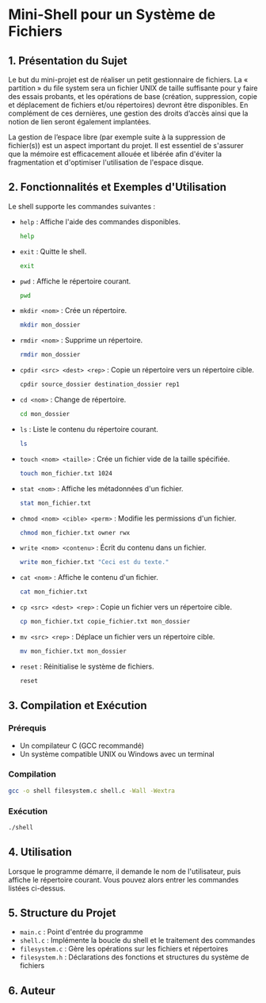 # Mini-Shell pour un Système de Fichiers

## 1. Présentation du Sujet
Le but du mini-projet est de réaliser un petit gestionnaire de fichiers. La « partition » du file system sera un fichier UNIX de taille suffisante pour y faire des essais probants, et les opérations de base (création, suppression, copie et déplacement de fichiers et/ou répertoires) devront être disponibles. En complément de ces dernières, une gestion des droits d’accès ainsi que la notion de lien seront également implantées.

La gestion de l’espace libre (par exemple suite à la suppression de fichier(s)) est un aspect important du projet. Il est essentiel de s'assurer que la mémoire est efficacement allouée et libérée afin d'éviter la fragmentation et d'optimiser l'utilisation de l'espace disque.

## 2. Fonctionnalités et Exemples d'Utilisation
Le shell supporte les commandes suivantes :

- `help` : Affiche l'aide des commandes disponibles.
  ```sh
  help
  ```

- `exit` : Quitte le shell.
  ```sh
  exit
  ```

- `pwd` : Affiche le répertoire courant.
  ```sh
  pwd
  ```

- `mkdir <nom>` : Crée un répertoire.
  ```sh
  mkdir mon_dossier
  ```

- `rmdir <nom>` : Supprime un répertoire.
  ```sh
  rmdir mon_dossier
  ```

- `cpdir <src> <dest> <rep>` : Copie un répertoire vers un répertoire cible.
  ```sh
  cpdir source_dossier destination_dossier rep1
  ```

- `cd <nom>` : Change de répertoire.
  ```sh
  cd mon_dossier
  ```

- `ls` : Liste le contenu du répertoire courant.
  ```sh
  ls
  ```

- `touch <nom> <taille>` : Crée un fichier vide de la taille spécifiée.
  ```sh
  touch mon_fichier.txt 1024
  ```

- `stat <nom>` : Affiche les métadonnées d'un fichier.
  ```sh
  stat mon_fichier.txt
  ```

- `chmod <nom> <cible> <perm>` : Modifie les permissions d'un fichier.
  ```sh
  chmod mon_fichier.txt owner rwx
  ```

- `write <nom> <contenu>` : Écrit du contenu dans un fichier.
  ```sh
  write mon_fichier.txt "Ceci est du texte."
  ```

- `cat <nom>` : Affiche le contenu d'un fichier.
  ```sh
  cat mon_fichier.txt
  ```

- `cp <src> <dest> <rep>` : Copie un fichier vers un répertoire cible.
  ```sh
  cp mon_fichier.txt copie_fichier.txt mon_dossier
  ```

- `mv <src> <rep>` : Déplace un fichier vers un répertoire cible.
  ```sh
  mv mon_fichier.txt mon_dossier
  ```

- `reset` : Réinitialise le système de fichiers.
  ```sh
  reset
  ```

## 3. Compilation et Exécution

### Prérequis
- Un compilateur C (GCC recommandé)
- Un système compatible UNIX ou Windows avec un terminal

### Compilation
```sh
gcc -o shell filesystem.c shell.c -Wall -Wextra
```

### Exécution
```sh
./shell
```

## 4. Utilisation
Lorsque le programme démarre, il demande le nom de l'utilisateur, puis affiche le répertoire courant. Vous pouvez alors entrer les commandes listées ci-dessus.

## 5. Structure du Projet
- `main.c` : Point d'entrée du programme
- `shell.c` : Implémente la boucle du shell et le traitement des commandes
- `filesystem.c` : Gère les opérations sur les fichiers et répertoires
- `filesystem.h` : Déclarations des fonctions et structures du système de fichiers

## 6. Auteur

